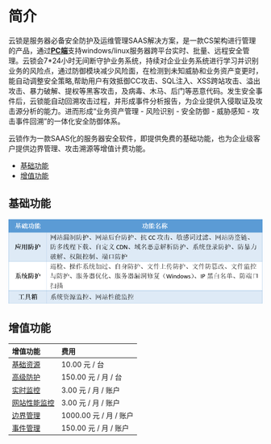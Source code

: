 # 简介

云锁是服务器必备安全防护及运维管理SAAS解决方案，是一款CS架构进行管理的产品，通过[**PC端**](../guide/install/pc.md)支持windows/linux服务器跨平台实时、批量、远程安全管理。云锁会7\*24小时无间断守护业务系统，持续对企业业务系统进行学习并识别业务的风险点，通过防御模块减少风险面，在检测到未知威胁和业务资产变更时，能自动调整安全策略,帮助用户有效抵御CC攻击、SQL注入、XSS跨站攻击、溢出攻击、暴力破解、提权等黑客攻击，及病毒、木马、后门等恶意代码。发生安全事件后，云锁能自动回溯攻击过程，并形成事件分析报告，为企业提供入侵取证及攻击源分析的能力。进而形成“业务资产管理 - 风险识别 - 安全防御 - 威胁感知 - 攻击事件回溯”的一体化安全防御体系。

云锁作为一款SAAS化的服务器安全软件，即提供免费的基础功能，也为企业级客户提供边界管理、攻击溯源等增值计费功能。

* [基础功能](introduction.md#ji-chu-gong-neng)
* [增值功能](introduction.md#zeng-zhi-gong-neng)

## 基础功能

![](../.gitbook/assets/intro%20%281%29.png)

## 增值功能

| 增值功能 | 费用 |
| :--- | :--- |
| [基础资源](http://help.yunsuo.com.cn/manual/f01.html) | 10.00 元 / 台 |
| [高级防护](http://help.yunsuo.com.cn/manual/f16.html) | 150.00 元 / 月 / 台 |
| [实时监控](http://help.yunsuo.com.cn/manual/f05.html) | 3.00 元 / 月 / 账户 |
| [网站性能监控](http://help.yunsuo.com.cn/manual/f26.html) | 3.00 元 / 月 / 账户 |
| [边界管理](http://help.yunsuo.com.cn/manual/f28.html) | 1000.00 元 / 月 / 账户 |
| [事件管理](http://help.yunsuo.com.cn/manual/f29.html) | 150.00 元 / 月 / 账户 |

